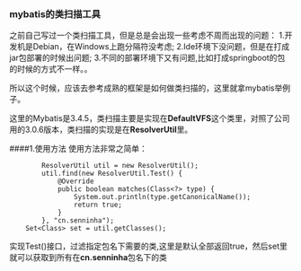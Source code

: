 ### mybatis的类扫描工具
之前自己写过一个类扫描工具，但是总是会出现一些考虑不周而出现的问题：
1.开发机是Debian，在Windows上跑分隔符没考虑;
2.Ide环境下没问题，但是在打成jar包部署的时候出问题;
3.不同的部署环境下又有问题,比如打成springboot的包的时候的方式不一样。。

所以这个时候，应该去参考成熟的框架是如何做类扫描的，这里就拿mybatis举例子。

这里的Mybatis是3.4.5，类扫描主要是实现在**DefaultVFS**这个类里，对照了公司用的3.0.6版本，类扫描的实现是在**ResolverUtil**里。

####1.使用方法
使用方法非常之简单：
```
        ResolverUtil util = new ResolverUtil();
        util.find(new ResolverUtil.Test() {
            @Override
            public boolean matches(Class<?> type) {
                System.out.println(type.getCanonicalName());
                return true;
            }
        }, "cn.senninha");
	Set<Class> set = util.getClasses();
```
实现Test()接口，过滤指定包名下需要的类,这里是默认全部返回true，然后set里就可以获取到所有在**cn.senninha**包名下的类
